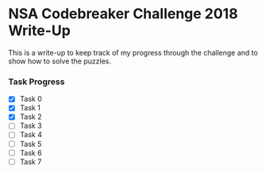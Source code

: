 # NSA Codebreaker Challenge 2018 Write-Up
This is a write-up to keep track of my progress through the challenge
and to show how to solve the puzzles.

### Task Progress
- [x] Task 0
- [x] Task 1
- [x] Task 2
- [ ] Task 3
- [ ] Task 4
- [ ] Task 5
- [ ] Task 6
- [ ] Task 7
